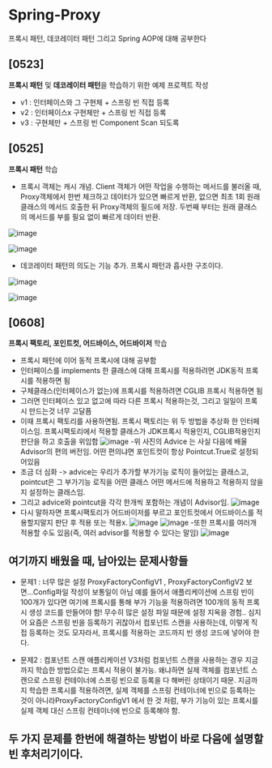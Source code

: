 # Spring-Proxy
프록시 패턴, 데코레이터 패턴 그리고 Spring AOP에 대해 공부한다

## [0523]

**프록시 패턴** 및 **데코레이터 패턴**을 학습하기 위한 예제 프로젝트 작성

- v1 : 인터페이스와 그 구현체 + 스프링 빈 직접 등록
- v2 : 인터페이스x 구현체만 + 스프링 빈 직접 등록
- v3 : 구현체만 + 스프링 빈 Component Scan 되도록

## [0525]

**프록시 패턴** 학습

- 프록시 객체는 캐시 개념. Client 객체가 어떤 작업을 수행하는 메서드를 불러올 때, Proxy객체에서 한번 체크하고 데이터가 있으면 빠르게 반환, 없으면 최초 1회 원래 클래스의 메서드 호출한 뒤 Proxy객체의 필드에 저장. 두번째 부터는 원래 클래스의 메서드를 부를 필요 없이 빠르게 데이터 반환.

![image](https://github.com/hunesu1114/Spring-Proxy/assets/114369093/b09cf039-9793-4ea1-94c7-b25c34a80de5)

![image](https://github.com/hunesu1114/Spring-Proxy/assets/114369093/89e1e585-0910-4ff3-88fd-c485a6c4fd39)

- 데코레이터 패턴의 의도는 기능 추가. 프록시 패턴과 흡사한 구조이다.

![image](https://github.com/hunesu1114/Spring-Proxy/assets/114369093/0fe0ee30-6621-434e-a350-c433d44619b2)

![image](https://github.com/hunesu1114/Spring-Proxy/assets/114369093/51661a2e-7bcd-425c-b9f3-769978345ed2)


## [0608]
**프록시 팩토리, 포인트컷, 어드바이스, 어드바이저** 학습

- 프록시 패턴에 이어 동적 프록시에 대해 공부함
- 인터페이스를 implements 한 클래스에 대해 프록시를 적용하려면 JDK동적 프록시를 적용하면 됨
- 구체클래스(인터페이스가 없는)에 프록시를 적용하려면 CGLIB 프록시 적용하면 됨
- 그러면 인터페이스 있고 없고에 따라 다른 프록시 적용하는것, 그리고 일일이 프록시 만드는것 너무 고달픔
- 이때 프록시 팩토리를 사용하면됨. 프록시 팩토리는 위 두 방법을 추상화 한 인터페이스임. 프록시팩토리에서 적용할 클래스가 JDK프록시 적용인지, CGLIB적용인지 판단을 하고 호출을 위임함
![image](https://github.com/hunesu1114/Spring-Proxy/assets/114369093/af5752e1-a4ec-4bef-b89b-ba8a02622a71)
-위 사진의 Advice 는 사실 다음에 배울 Advisor의 편의 버전임. 어떤 편의냐면 포인트컷이 항상 Pointcut.True로 설정되어있음
- 조금 더 심화 -> advice는 우리가 추가할 부가기능 로직이 들어있는 클래스고, pointcut은 그 부가기능 로직을 어떤 클래스 어떤 메서드에 적용하고 적용하지 않을지 설정하는 클래스임.
- 그리고 advice와 pointcut을 각각 한개씩 포함하는 개념이 Advisor임.
![image](https://github.com/hunesu1114/Spring-Proxy/assets/114369093/f995983c-bbc8-4d2a-9dc8-b0098635af3b)
- 다시 말하자면 프록시팩토리가 어드바이저를 부르고 포인트컷에서 어드바이스를 적용할지말지 판단 후 적용 또는 적용x.
![image](https://github.com/hunesu1114/Spring-Proxy/assets/114369093/07dc3e2e-e50e-4a3a-9619-a8419565d4ba)
![image](https://github.com/hunesu1114/Spring-Proxy/assets/114369093/079a9352-e377-4f6e-bb4c-c6010a662d84)
-또한 프록시를 여러개 적용할 수도 있음(즉, 여러 advisor를 적용할 수 있다는 말임)
![image](https://github.com/hunesu1114/Spring-Proxy/assets/114369093/38af3c9b-29c6-4a9b-8dc4-6955881c6c25)

## 여기까지 배웠을 때, 남아있는 문제사항들
- 문제1 : 너무 많은 설정
ProxyFactoryConfigV1 , ProxyFactoryConfigV2 보면...Config파일 작성이 보통일이 아님
예를 들어서 애플리케이션에 스프링 빈이 100개가 있다면 여기에 프록시를 통해 부가 기능을 적용하려면 100개의 동적 프록시 생성 코드를 만들어야 함! 무수히 많은 설정 파일 때문에 설정 지옥을 경험..
심지어 요즘은 스프링 빈을 등록하기 귀찮아서 컴포넌트 스캔을 사용하는데, 이렇게 직접 등록하는 것도 모자라서, 프록시를 적용하는 코드까지 빈 생성 코드에 넣어야 한다. 

- 문제2 : 컴포넌트 스캔
애플리케이션 V3처럼 컴포넌트 스캔을 사용하는 경우 지금까지 학습한 방법으로는 프록시 적용이 불가능.
왜냐하면 실제 객체를 컴포넌트 스캔으로 스프링 컨테이너에 스프링 빈으로 등록을 다 해버린 상태이기 때문.
지금까지 학습한 프록시를 적용하려면, 실제 객체를 스프링 컨테이너에 빈으로 등록하는 것이 아니라ProxyFactoryConfigV1 에서 한 것 처럼, 부가 기능이 있는 프록시를 실제 객체 대신 스프링 컨테이너에 빈으로 등록해야 함.

## 두 가지 문제를 한번에 해결하는 방법이 바로 다음에 설명할 빈 후처리기이다.
